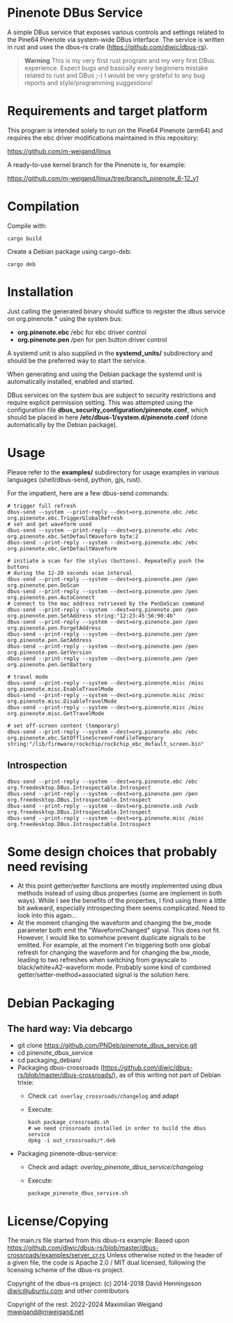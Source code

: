# Pinenote DBus Service

A simple DBus service that exposes various controls and settings related to the
Pine64 Pinenote via system-wide DBus interface. The service is written in rust
and uses the dbus-rs crate (https://github.com/diwic/dbus-rs).

> **Warning**
> This is my very first rust program and my very first DBus experience.
> Expect bugs and basically every beginners mistake related to rust and DBus
> ;-) I would be very grateful to any bug reports and style/programming
> suggestions!

# Requirements and target platform

This program is intended solely to run on the Pine64 Pinenote (arm64) and
requires the ebc driver modifications maintained in this repository:

https://github.com/m-weigand/linux

A ready-to-use kernel branch for the Pinenote is, for example:

https://github.com/m-weigand/linux/tree/branch_pinenote_6-12_v1

# Compilation

Compile with:

	cargo build

Create a Debian package using cargo-deb:

	cargo deb

# Installation

Just calling the generated binary should suffice to register the dbus service
on org.pinenote.* using the system bus:

* **org.pinenote.ebc** /ebc for ebc driver control
* **org.pinenote.pen** /pen for pen button driver control

A systemd unit is also supplied in the **systemd_units/** subdirectory and
should be the preferred way to start the service.

When generating and using the Debian package the systemd unit is automatically
installed, enabled and started.

DBus services on the system bus are subject to security restrictions and
require explicit permission setting. This was attempted using the configuration
file **dbus_security_configuration/pinenote.conf**, which should be placed in
here **/etc/dbus-1/system.d/pinenote.conf** (done automatically by the Debian
package).

# Usage

Please refer to the **examples/** subdirectory for usage examples in various
languages (shell/dbus-send, python, gjs, rust).

For the impatient, here are a few dbus-send commands:

	# trigger full refresh
	dbus-send --system --print-reply --dest=org.pinenote.ebc /ebc org.pinenote.ebc.TriggerGlobalRefresh
	# set and get waveform used
	dbus-send --system --print-reply --dest=org.pinenote.ebc /ebc org.pinenote.ebc.SetDefaultWaveform byte:2
	dbus-send --print-reply --system --dest=org.pinenote.ebc /ebc org.pinenote.ebc.GetDefaultWaveform

	# initiate a scan for the stylus (buttons). Repeatedly push the buttons
	# during the 12-20 seconds scan interval
	dbus-send --print-reply --system --dest=org.pinenote.pen /pen org.pinenote.pen.DoScan
	dbus-send --print-reply --system --dest=org.pinenote.pen /pen org.pinenote.pen.AutoConnect
	# connect to the mac address retrieved by the PenDoScan command
	dbus-send --print-reply --system --dest=org.pinenote.pen /pen org.pinenote.pen.SetAddress string:"12:23:45:56:90:4b"
	dbus-send --print-reply --system --dest=org.pinenote.pen /pen org.pinenote.pen.ForgetAddress
	dbus-send --print-reply --system --dest=org.pinenote.pen /pen org.pinenote.pen.GetAddress
	dbus-send --print-reply --system --dest=org.pinenote.pen /pen org.pinenote.pen.GetVersion
	dbus-send --print-reply --system --dest=org.pinenote.pen /pen org.pinenote.pen.GetBattery

    # travel mode
    dbus-send --print-reply --system --dest=org.pinenote.misc /misc org.pinenote.misc.EnableTravelMode
    dbus-send --print-reply --system --dest=org.pinenote.misc /misc org.pinenote.misc.DisableTravelMode
	dbus-send --print-reply --system --dest=org.pinenote.misc /misc org.pinenote.misc.GetTravelMode

    # set off-screen content (temporary)
    dbus-send --print-reply --system --dest=org.pinenote.ebc /ebc org.pinenote.ebc.SetOfflineScreenFromFileTemporary string:"/lib/firmware/rockchip/rockchip_ebc_default_screen.bin"

## Introspection

    dbus-send --print-reply --system --dest=org.pinenote.ebc /ebc org.freedesktop.DBus.Introspectable.Introspect
    dbus-send --print-reply --system --dest=org.pinenote.pen /pen org.freedesktop.DBus.Introspectable.Introspect
    dbus-send --print-reply --system --dest=org.pinenote.usb /usb org.freedesktop.DBus.Introspectable.Introspect
    dbus-send --print-reply --system --dest=org.pinenote.misc /misc org.freedesktop.DBus.Introspectable.Introspect

# Some design choices that probably need revising

* At this point getter/setter functions are mostly implemented using dbus
  methods instead of using dbus properties (some are implement in both ways).
  While I see the benefits of the properties, I find using them a little bit
  awkward, especially introspecting them seems complicated. Need to look into
  this again...
* At the moment changing the waveform and changing the bw_mode parameter both
  emit the "WaveformChanged" signal. This does not fit. However, I would like
  to somehow prevent duplicate signals to be emitted. For example, at the
  moment I'm triggering both one global refresh for changing the waveform and
  for changing the bw_mode, leading to two refreshes when switching from
  grayscale to black/white+A2-waveform mode. Probably some kind of combined
  getter/setter-method+associated signal is the solution here.

# Debian Packaging

## The hard way: Via debcargo

* git clone https://github.com/PNDeb/pinenote_dbus_service.git
* cd pinenote_dbus_service
* cd packaging_debian/
* Packaging dbus-crossroads
  (https://github.com/diwic/dbus-rs/blob/master/dbus-crossroads/), as of this
  writing not part of Debian trixie:
   * Check `cat overlay_crossroads/changelog` and adapt
   * Execute:

         bash package_crossroads.sh
         # we need crossroads installed in order to build the dbus service
         dpkg -i out_crossroads/*.deb

* Packaging pinenote-dbus-service:
	* Check and adapt: *overlay_pinenote_dbus_service/changelog*
	* Execute:

          package_pinenote_dbus_service.sh

# License/Copying

The main.rs file started from this dbus-rs example:
Based upon https://github.com/diwic/dbus-rs/blob/master/dbus-crossroads/examples/server_cr.rs
Unless otherwise noted in the header of a given file, the code is Apache 2.0 /
MIT dual licensed, following the licensing scheme of the dbus-rs project.

Copyright of the dbus-rs project: (c) 2014-2018 David Henningsson
<diwic@ubuntu.com> and other contributors

Copyright of the rest: 2022-2024 Maximilian Weigand <mweigand@mweigand.net>
